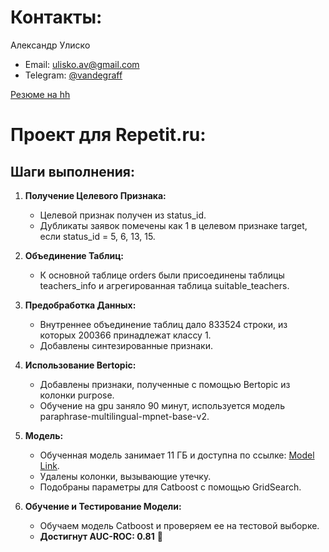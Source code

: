 # Контакты:
Александр Улиско
* Email: [ulisko.av@gmail.com](mailto:ulisko.av@gmail.com)
* Telegram: [@vandegraff](https://t.me/vandegraff)

[Резюме на hh](https://hh.ru/resume/8e74db96ff0ca2b1500039ed1f4d7042615837)

# Проект для Repetit.ru:

## **Шаги выполнения:**

1. **Получение Целевого Признака:**
   - Целевой признак получен из status_id.
   - Дубликаты заявок помечены как 1 в целевом признаке target, если status_id = 5, 6, 13, 15.

2. **Объединение Таблиц:**
   - К основной таблице orders были присоединены таблицы teachers_info и агрегированная таблица suitable_teachers.

3. **Предобработка Данных:**
   - Внутреннее объединение таблиц дало 833524 строки, из которых 200366 принадлежат классу 1.
   - Добавлены синтезированные признаки.

4. **Использование Bertopic:**
   - Добавлены признаки, полученные с помощью Bertopic из колонки purpose.
   - Обучение на gpu заняло 90 минут, используется модель paraphrase-multilingual-mpnet-base-v2.

5. **Модель:**
   - Обученная модель занимает 11 ГБ и доступна по ссылке: [Model Link](https://drive.google.com/file/d/1F9KDQaVoN6pUch5X1zOtzRfUH8caCkyB/view?usp=drive_link).
   - Удалены колонки, вызывающие утечку.
   - Подобраны параметры для Catboost с помощью GridSearch.

6. **Обучение и Тестирование Модели:**
   - Обучаем модель Catboost и проверяем ее на тестовой выборке.
   - **Достигнут AUC-ROC: 0.81** 🚀
